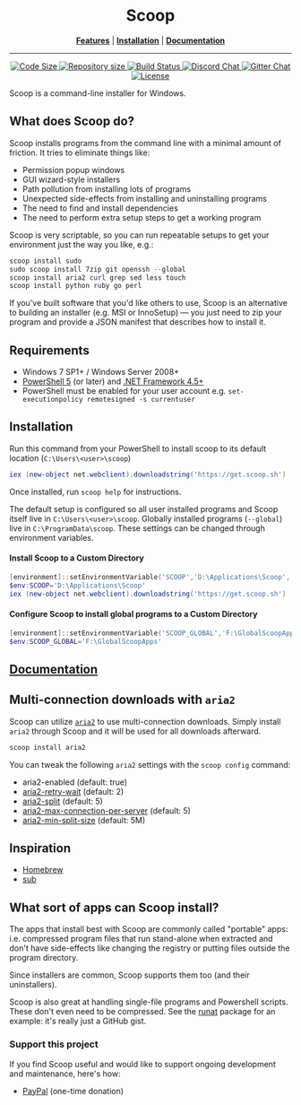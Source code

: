 <p align="center">
<!--<img src="scoop.png" alt="Long live Scoop!"/>-->
    <h1 align="center">Scoop</h1>
</p>
<p align="center">
<b><a href="https://github.com/lukesampson/scoop#what-does-scoop-do">Features</a></b>
|
<b><a href="https://github.com/lukesampson/scoop#installation">Installation</a></b>
|
<b><a href="https://github.com/lukesampson/scoop/wiki">Documentation</a></b>
</p>

- - -
<p align="center" >
    <a href="https://github.com/lukesampson/scoop">
        <img src="https://img.shields.io/github/languages/code-size/lukesampson/scoop.svg" alt="Code Size" />
    </a>
    <a href="https://github.com/lukesampson/scoop">
        <img src="https://img.shields.io/github/repo-size/lukesampson/scoop.svg" alt="Repository size" />
    </a>
    <a href="https://ci.appveyor.com/project/lukesampson/scoop">
        <img src="https://ci.appveyor.com/api/projects/status/05foxatmrqo0l788?svg=true" alt="Build Status" />
    </a>
    <a href="https://discord.gg/s9yRQHt">
        <img src="https://img.shields.io/badge/chat-on%20discord-7289DA.svg" alt="Discord Chat" />
    </a>
    <a href="https://gitter.im/lukesampson/scoop">
        <img src="https://badges.gitter.im/lukesampson/scoop.png" alt="Gitter Chat" />
    </a>
    <a href="https://github.com/lukesampson/scoop/blob/master/LICENSE">
        <img src="https://img.shields.io/github/license/lukesampson/scoop.svg" alt="License" />
    </a>
</p>

Scoop is a command-line installer for Windows.

## What does Scoop do?

Scoop installs programs from the command line with a minimal amount of friction. It tries to eliminate things like:
* Permission popup windows
* GUI wizard-style installers
* Path pollution from installing lots of programs
* Unexpected side-effects from installing and uninstalling programs
* The need to find and install dependencies
* The need to perform extra setup steps to get a working program

Scoop is very scriptable, so you can run repeatable setups to get your environment just the way you like, e.g.:

```powershell
scoop install sudo
sudo scoop install 7zip git openssh --global
scoop install aria2 curl grep sed less touch
scoop install python ruby go perl
```

If you've built software that you'd like others to use, Scoop is an alternative to building an installer (e.g. MSI or InnoSetup) — you just need to zip your program and provide a JSON manifest that describes how to install it.

## Requirements

* Windows 7 SP1+ / Windows Server 2008+
* [PowerShell 5](http://aka.ms/wmf5download) (or later) and [.NET Framework 4.5+](https://www.microsoft.com/net/download)
* PowerShell must be enabled for your user account e.g. `set-executionpolicy remotesigned -s currentuser`

## Installation

Run this command from your PowerShell to install scoop to its default location (`C:\Users\<user>\scoop`)
```powershell
iex (new-object net.webclient).downloadstring('https://get.scoop.sh')
```

Once installed, run `scoop help` for instructions.

The default setup is configured so all user installed programs and Scoop itself live in `C:\Users\<user>\scoop`.
Globally installed programs (`--global`) live in `C:\ProgramData\scoop`.
These settings can be changed through environment variables.

#### Install Scoop to a Custom Directory
```powershell
[environment]::setEnvironmentVariable('SCOOP','D:\Applications\Scoop','User')
$env:SCOOP='D:\Applications\Scoop'
iex (new-object net.webclient).downloadstring('https://get.scoop.sh')
```

#### Configure Scoop to install global programs to a Custom Directory
```powershell
[environment]::setEnvironmentVariable('SCOOP_GLOBAL','F:\GlobalScoopApps','Machine')
$env:SCOOP_GLOBAL='F:\GlobalScoopApps'
```

## [Documentation](https://github.com/lukesampson/scoop/wiki)

## Multi-connection downloads with `aria2`
Scoop can utilize [`aria2`](https://github.com/aria2/aria2) to use multi-connection downloads. Simply install `aria2` through Scoop and it will be used for all downloads afterward.
```powershell
scoop install aria2
```

You can tweak the following `aria2` settings with the `scoop config` command:

- aria2-enabled (default: true)
- [aria2-retry-wait](https://aria2.github.io/manual/en/html/aria2c.html#cmdoption-retry-wait) (default: 2)
- [aria2-split](https://aria2.github.io/manual/en/html/aria2c.html#cmdoption-s) (default: 5)
- [aria2-max-connection-per-server](https://aria2.github.io/manual/en/html/aria2c.html#cmdoption-x) (default: 5)
- [aria2-min-split-size](https://aria2.github.io/manual/en/html/aria2c.html#cmdoption-k) (default: 5M)

## Inspiration

* [Homebrew](http://mxcl.github.io/homebrew/)
* [sub](https://github.com/37signals/sub#readme)

## What sort of apps can Scoop install?

The apps that install best with Scoop are commonly called "portable" apps: i.e. compressed program files that run stand-alone when extracted and don't have side-effects like changing the registry or putting files outside the program directory.

Since installers are common, Scoop supports them too (and their uninstallers).

Scoop is also great at handling single-file programs and Powershell scripts. These don't even need to be compressed. See the [runat](https://github.com/lukesampson/scoop/blob/master/bucket/runat.json) package for an example: it's really just a GitHub gist.


### Support this project

If you find Scoop useful and would like to support ongoing development and maintenance, here's how:

* [PayPal](https://www.paypal.com/cgi-bin/webscr?cmd=_s-xclick&hosted_button_id=DM2SUH9EUXSKJ) (one-time donation)
